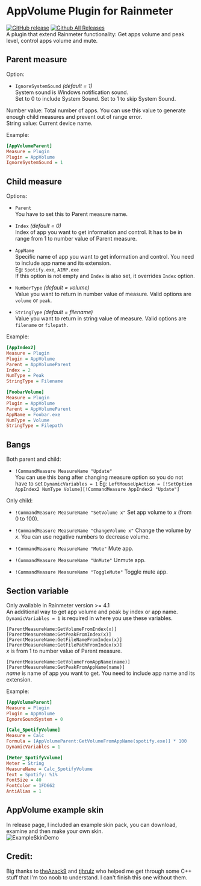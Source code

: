 # AppVolume Plugin for Rainmeter
[![GitHub release](https://img.shields.io/github/release/khanhas/AppVolumePlugin.svg?colorB=97CA00?label=version)](https://github.com/khanhas/AppVolumePlugin/releases/latest) [![Github All Releases](https://img.shields.io/github/downloads/khanhas/AppVolumePlugin/total.svg?colorB=97CA00)](https://github.com/khanhas/AppVolumePlugin/releases)  
A plugin that extend Rainmeter functionality: Get apps volume and peak level, control apps volume and mute.

## Parent measure
Option:  
- `IgnoreSystemSound` *(default = 1)*  
  System sound is Windows notification sound.  
  Set to 0 to include System Sound. Set to 1 to skip System Sound.

Number value: Total number of apps. You can use this value to generate enough child measures and prevent out of range error.  
String value: Current device name.

Example:
```ini
[AppVolumeParent]
Measure = Plugin
Plugin = AppVolume
IgnoreSystemSound = 1
```

## Child measure
Options:
- `Parent`  
  You have to set this to Parent measure name.  
  
- `Index` *(default = 0)*  
  Index of app you want to get information and control. It has to be in range from 1 to number value of Parent measure.  
  
- `AppName`  
  Specific name of app you want to get information and control. You need to include app name and its extension.  
  Eg: `Spotify.exe`, `AIMP.exe`  
  If this option is not empty and `Index` is also set, it overrides `Index` option.  
  
- `NumberType` *(default = volume)*  
  Value you want to return in number value of measure.
  Valid options are `volume` or `peak`.  
  
- `StringType` *(default = filename)*  
  Value you want to return in string value of measure.
  Valid options are `filename` or `filepath`.  
  
Example:  
```ini
[AppIndex2]
Measure = Plugin
Plugin = AppVolume
Parent = AppVolumeParent
Index = 2
NumType = Peak
StringType = Filename
```

```ini
[FoobarVolume]
Measure = Plugin
Plugin = AppVolume
Parent = AppVolumeParent
AppName = Foobar.exe
NumType = Volume
StringType = Filepath
```

## Bangs
Both parent and child:
- `!CommandMeasure MeasureName "Update"`  
  You can use this bang after changing measure option so you do not have to set `DynamicVariables = 1`
  Eg: `LeftMouseUpAction = [!SetOption AppIndex2 NumType Volume][!CommandMeasure AppIndex2 "Update"]`
  
Only child:
- `!CommandMeasure MeasureName "SetVolume x"`
  Set app volume to *x* (from 0 to 100).  
  
- `!CommandMeasure MeasureName "ChangeVolume x"`
  Change the volume by *x*. You can use negative numbers to decrease volume.  

- `!CommandMeasure MeasureName "Mute"`
  Mute app.
  
- `!CommandMeasure MeasureName "UnMute"`
  Unmute app.
 
- `!CommandMeasure MeasureName "ToggleMute"`
  Toggle mute app.
  
## Section variable
Only available in Rainmeter version >= 4.1  
An additional way to get app volume and peak by index or app name. `DynamicVariables = 1` is required in where you use these variables.

`[ParentMeasureName:GetVolumeFromIndex(x)]`  
`[ParentMeasureName:GetPeakFromIndex(x)]`  
`[ParentMeasureName:GetFileNameFromIndex(x)]`  
`[ParentMeasureName:GetFilePathFromIndex(x)]`  
    *x* is from 1 to number value of Parent measure.  

`[ParentMeasureName:GetVolumeFromAppName(name)]`  
`[ParentMeasureName:GetPeakFromAppName(name)]`  
    *name* is name of app you want to get. You need to include app name and its extension.  
    
Example:
```ini
[AppVolumeParent]
Measure = Plugin
Plugin = AppVolume
IgnoreSoundSystem = 0

[Calc_SpotifyVolume]
Measure = Calc
Formula = [AppVolumeParent:GetVolumeFromAppName(spotify.exe)] * 100
DynamicVariables = 1

[Meter_SpotifyVolume]
Meter = String
MeasureName = Calc_SpotifyVolume
Text = Spotify: %1%
FontSize = 40
FontColor = 1FD662
AntiAlias = 1
```

## AppVolume example skin
In release page, I included an example skin pack, you can download, examine and then make your own skin.  
![ExampleSkinDemo](https://raw.githubusercontent.com/khanhas/AppVolumePlugin/master/AppVolumeExampleSkin/demo.png)

## Credit:
Big thanks to [theAzack9](https://github.com/TheAzack9) and [tjhrulz](https://github.com/tjhrulz) who helped me get through some C++ stuff that I'm too noob to understand. I can't finish this one without them.
